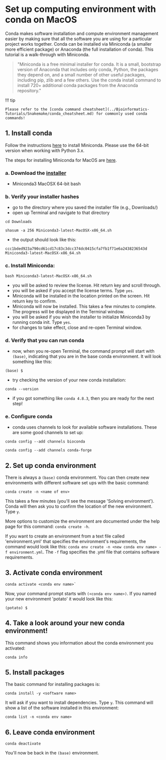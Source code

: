 # Set up computing environment with conda on MacOS

Conda makes software installation and compute environment management easier by making sure that all the software you are using for a particular project works together. Conda can be installed via Miniconda (a smaller more efficient package) or Anaconda (the full installation of conda). This tutorial is a walk-through with Miniconda.

> "Miniconda is a free minimal installer for conda. It is a small, bootstrap version of Anaconda that includes only conda, Python, the packages they depend on, and a small number of other useful packages, including pip, zlib and a few others. Use the conda install command to install 720+ additional conda packages from the Anaconda repository."

!!! tip

    Please refer to the [conda command cheatsheet](../Bioinformatics-Tutorials/Snakemake/conda_cheatsheet.md) for commonly used conda commands!


## 1. Install conda

Follow the instructions [here](https://conda.io/projects/conda/en/latest/user-guide/install/index.html) to install Miniconda. Please use the 64-bit version when working with Python 3.x.

The steps for installing Miniconda for MacOS are [here](https://conda.io/projects/conda/en/latest/user-guide/install/macos.html).

### a. Download the [installer](https://docs.conda.io/en/latest/miniconda.html)
- Miniconda3 MacOSX 64-bit bash

### b. Verify your installer hashes
- go to the directory where you saved the installer file (e.g., Downloads/)
- open up Terminal and navigate to that directory
```
cd Downloads
```

```
shasum -a 256 Miniconda3-latest-MacOSX-x86_64.sh
```
- the output should look like this:
```
ccc1bded923a790cd61cd17c83c3dcc374dc0415cfa7fb1f71e6a2438236543d  Miniconda3-latest-MacOSX-x86_64.sh
```

### c. Install Miniconda:
```
bash Miniconda3-latest-MacOSX-x86_64.sh
```
- you will be asked to review the license. Hit return key and scroll through.
- you will be asked if you accept the license terms. Type `yes`.
- Miniconda will be installed in the location printed on the screen. Hit return key to confirm.
- Miniconda will now be installed. This takes a few minutes to complete. The progress will be displayed in the Terminal window.
- you will be asked if you wish the installer to initialize Miniconda3 by running conda init. Type `yes`.
- for changes to take effect, close and re-open Terminal window.

### d. Verify that you can run conda
- now, when you re-open Terminal, the command prompt will start with `(base)`, indicating that you are in the base conda environment. It will look something like this:
```
(base) $
```
- try checking the version of your new conda installation:
```
conda --version
```
- if you got something like `conda 4.8.3`, then you are ready for the next step!

### e. Configure conda
- conda uses channels to look for available software installations. These are some good channels to set up:
```
conda config --add channels bioconda
```

```
conda config --add channels conda-forge
```

## 2. Set up conda environment

There is always a `(base)` conda environment. You can then create new environments with different software set ups with the basic command:

```
conda create -n <name of env>
```
This takes a few minutes (you'll see the message 'Solving environment'). Conda will then ask you to confirm the location of the new environment. Type `y`.

More options to customize the environment are documented under the help page for this command: `conda create -h`.

If you want to create an environment from a text file called 'environment.yml' that specifies the environment's requirements, the command would look like this:
`conda env create -n <new conda env name> -f environment.yml`. The `-f` flag specifies the .yml file that contains software requirements.

## 3. Activate conda environment

```
conda activate <conda env name>`
```

Now, your command prompt starts with `(<conda env name>)`. If you named your new environment 'potato' it would look like this:
```
(potato) $
```

## 4. Take a look around your new conda environment!
This command shows you information about the conda environment you activated:
```
conda info
```

## 5. Install packages
The basic command for installing packages is:
```
conda install -y <software name>
```
It will ask if you want to install dependencies. Type `y`. This command will show a list of the software installed in this environment:
```
conda list -n <conda env name>
```

## 6. Leave conda environment

```
conda deactivate
```

You'll now be back in the `(base)` environment.
